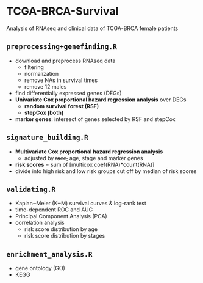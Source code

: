# TCGA-BRCA-Survival
Analysis of RNAseq and clinical data of TCGA-BRCA female patients

## `preprocessing+genefinding.R` 
- download and preprocess RNAseq data
  - filtering
  - normalization
  - remove NAs in survival times
  - remove 12 males
- find differentially expressed genes (DEGs)
- **Univariate Cox proportional hazard regression analysis** over DEGs
  - **random survival forest (RSF)**
  - **stepCox (both)**
- **marker genes**: intersect of genes selected by RSF and stepCox

## `signature_building.R`
- **Multivariate Cox proportional hazard regression analysis**
  - adjusted by ~~race,~~ age, stage and marker genes
- **risk scores** = sum of [multicox coef(RNA)*count(RNA)]
- divide into high risk and low risk groups cut off by median of risk scores

## `validating.R`
- Kaplan‒Meier (K‒M) survival curves & log-rank test
- time-dependent ROC and AUC
- Principal Component Analysis (PCA)
- correlation analysis
  - risk score distribution by age
  - risk score distribution by stages

## `enrichment_analysis.R`
- gene ontology (GO)
- KEGG
